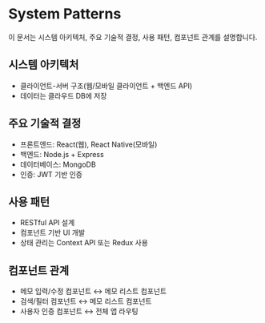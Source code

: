 # System Patterns

이 문서는 시스템 아키텍처, 주요 기술적 결정, 사용 패턴, 컴포넌트 관계를 설명합니다.

## 시스템 아키텍처

- 클라이언트-서버 구조(웹/모바일 클라이언트 + 백엔드 API)
- 데이터는 클라우드 DB에 저장

## 주요 기술적 결정

- 프론트엔드: React(웹), React Native(모바일)
- 백엔드: Node.js + Express
- 데이터베이스: MongoDB
- 인증: JWT 기반 인증

## 사용 패턴

- RESTful API 설계
- 컴포넌트 기반 UI 개발
- 상태 관리는 Context API 또는 Redux 사용

## 컴포넌트 관계

- 메모 입력/수정 컴포넌트 ↔ 메모 리스트 컴포넌트
- 검색/필터 컴포넌트 ↔ 메모 리스트 컴포넌트
- 사용자 인증 컴포넌트 ↔ 전체 앱 라우팅
